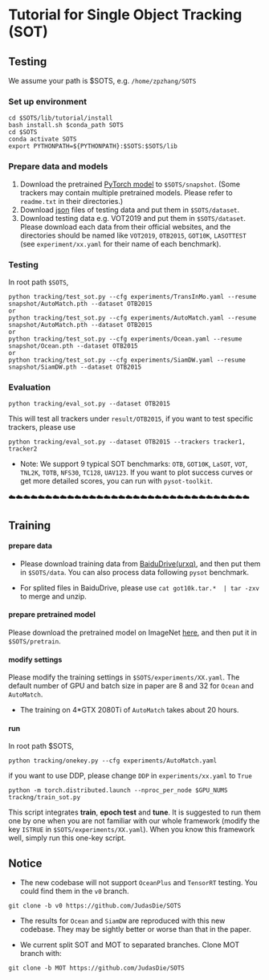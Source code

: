 # Tutorial for Single Object Tracking (SOT)
## Testing

We assume your path is $SOTS, e.g. `/home/zpzhang/SOTS`
### Set up environment

```
cd $SOTS/lib/tutorial/install
bash install.sh $conda_path SOTS
cd $SOTS
conda activate SOTS
export PYTHONPATH=${PYTHONPATH}:$SOTS:$SOTS/lib
```


### Prepare data and models
1. Download the pretrained [PyTorch model](https://drive.google.com/drive/folders/1VP9UsBYpqSVbLwXSr6PkHeuUxJjG0QsT?usp=sharing) to `$SOTS/snapshot`. (Some trackers may contain multiple pretrained models. Please refer to `readme.txt` in their directories.)
2. Download [json](https://drive.google.com/drive/folders/1iXqDQH6duadH9TIa8GK1oybBAyS9nHbk?usp=sharing) files of testing data and put them in `$SOTS/dataset`.
3. Download testing data e.g. VOT2019 and put them in `$SOTS/dataset`. Please download each data from their official websites, and the directories should be named like `VOT2019`, `OTB2015`, `GOT10K`, `LASOTTEST` (see `experiment/xx.yaml` for their name of each benchmark).


### Testing
In root path `$SOTS`,

```
python tracking/test_sot.py --cfg experiments/TransInMo.yaml --resume snapshot/AutoMatch.pth --dataset OTB2015
or
python tracking/test_sot.py --cfg experiments/AutoMatch.yaml --resume snapshot/AutoMatch.pth --dataset OTB2015
or
python tracking/test_sot.py --cfg experiments/Ocean.yaml --resume snapshot/Ocean.pth --dataset OTB2015
or
python tracking/test_sot.py --cfg experiments/SiamDW.yaml --resume snapshot/SiamDW.pth --dataset OTB2015
```


### Evaluation
```
python tracking/eval_sot.py --dataset OTB2015
```
This will test all trackers under `result/OTB2015`, if you want to test specific trackers, please use

```
python tracking/eval_sot.py --dataset OTB2015 --trackers tracker1, tracker2
```

- Note: We support 9 typical SOT benchmarks: `OTB`, `GOT10K`, `LaSOT`, `VOT`, `TNL2K`, `TOTB`, `NFS30`, `TC128`, `UAV123`. If you want to plot success curves or get more detailed scores, you can run with `pysot-toolkit`.




:cloud::cloud::cloud::cloud::cloud::cloud::cloud::cloud::cloud::cloud::cloud::cloud::cloud::cloud::cloud::cloud::cloud::cloud::cloud::cloud::cloud::cloud::cloud::cloud::cloud::cloud::cloud::cloud::cloud::cloud::cloud::cloud::cloud:
## Training
#### prepare data
- Please download training data from [BaiduDrive(urxq)](https://pan.baidu.com/s/1jGPEJieir5OWqCmibV3yrQ), and then put them in `$SOTS/data`. You can also process data following `pysot` benchmark.
 
- For splited files in BaiduDrive, please use `cat got10k.tar.*  | tar -zxv` to merge and unzip.


#### prepare pretrained model
Please download the pretrained model on ImageNet [here](https://drive.google.com/drive/folders/1ppVTE4oeQuXWKNxTf-mfHBNiNGpk_L6t?usp=sharing), and then put it in `$SOTS/pretrain`.

#### modify settings
Please modify the training settings in `$SOTS/experiments/XX.yaml`. The default number of GPU and batch size in paper are 8 and 32 for `Ocean` and `AutoMatch`.

- The training on 4*GTX 2080Ti of `AutoMatch` takes about 20 hours.


#### run
In root path $SOTS,
```
python tracking/onekey.py --cfg experiments/AutoMatch.yaml
```

if you want to use DDP, please change `DDP` in `experiments/xx.yaml` to `True`
```
python -m torch.distributed.launch --nproc_per_node $GPU_NUMS trackng/train_sot.py
```

This script integrates **train**, **epoch test** and **tune**. It is suggested to run them one by one when you are not familiar with our whole framework (modify the key `ISTRUE` in `$SOTS/experiments/XX.yaml`). When you know this framework well, simply run this one-key script.

## Notice
- The new codebase will not support `OceanPlus` and `TensorRT` testing. You could find them in the `v0` branch.
```
git clone -b v0 https://github.com/JudasDie/SOTS 
```
- The results for `Ocean` and `SiamDW` are reproduced with this new codebase. They may be sightly better or worse than that in the paper. 

- We current split SOT and MOT to separated branches. Clone MOT branch with:

```
git clone -b MOT https://github.com/JudasDie/SOTS 
```
